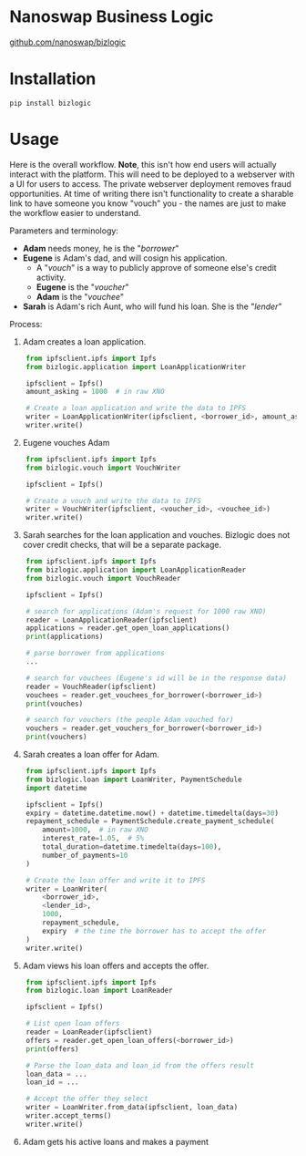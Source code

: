 # Nanoswap Business Logic

[github.com/nanoswap/bizlogic](https://github.com/nanoswap/bizlogic)

# Installation

```
pip install bizlogic
```

# Usage

Here is the overall workflow. **Note**, this isn't how end users will actually interact with the platform. This will need to be deployed to a webserver with a UI for users to access. The private webserver deployment removes fraud opportunities. At time of writing there isn't functionality to create a sharable link to have someone you know "vouch" you - the names are just to make the workflow easier to understand.

Parameters and terminology:
 - **Adam** needs money, he is the "*borrower*"
 - **Eugene** is Adam's dad, and will cosign his application.
   - A "*vouch*" is a way to publicly approve of someone else's credit activity.
   - **Eugene** is the "*voucher*"
   - **Adam** is the "*vouchee*"
 - **Sarah** is Adam's rich Aunt, who will fund his loan. She is the "*lender*"

Process:
1. Adam creates a loan application.

```py
    from ipfsclient.ipfs import Ipfs
    from bizlogic.application import LoanApplicationWriter

    ipfsclient = Ipfs()
    amount_asking = 1000  # in raw XNO

    # Create a loan application and write the data to IPFS
    writer = LoanApplicationWriter(ipfsclient, <borrower_id>, amount_asking)
    writer.write()
```

2. Eugene vouches Adam

```py
    from ipfsclient.ipfs import Ipfs
    from bizlogic.vouch import VouchWriter

    ipfsclient = Ipfs()

    # Create a vouch and write the data to IPFS
    writer = VouchWriter(ipfsclient, <voucher_id>, <vouchee_id>)
    writer.write()
```

3. Sarah searches for the loan application and vouches. Bizlogic does not cover credit checks, that will be a separate package.

```py
    from ipfsclient.ipfs import Ipfs
    from bizlogic.application import LoanApplicationReader
    from bizlogic.vouch import VouchReader

    ipfsclient = Ipfs()

    # search for applications (Adam's request for 1000 raw XNO)
    reader = LoanApplicationReader(ipfsclient)
    applications = reader.get_open_loan_applications()
    print(applications)

    # parse borrower from applications
    ...

    # search for vouchees (Eugene's id will be in the response data)
    reader = VouchReader(ipfsclient)
    vouchees = reader.get_vouchees_for_borrower(<borrower_id>)
    print(vouches)

    # search for vouchers (the people Adam vouched for)
    vouchers = reader.get_vouchers_for_borrower(<borrower_id>)
    print(vouchers)
```

4. Sarah creates a loan offer for Adam.

```py
    from ipfsclient.ipfs import Ipfs
    from bizlogic.loan import LoanWriter, PaymentSchedule
    import datetime

    ipfsclient = Ipfs()
    expiry = datetime.datetime.now() + datetime.timedelta(days=30)
    repayment_schedule = PaymentSchedule.create_payment_schedule(
        amount=1000,  # in raw XNO
        interest_rate=1.05,  # 5%
        total_duration=datetime.timedelta(days=100),
        number_of_payments=10
    )

    # Create the loan offer and write it to IPFS
    writer = LoanWriter(
        <borrower_id>,
        <lender_id>,
        1000,
        repayment_schedule,
        expiry  # the time the borrower has to accept the offer
    )
    writer.write()
```

5. Adam views his loan offers and accepts the offer.

```py
    from ipfsclient.ipfs import Ipfs
    from bizlogic.loan import LoanReader

    ipfsclient = Ipfs()

    # List open loan offers
    reader = LoanReader(ipfsclient)
    offers = reader.get_open_loan_offers(<borrower_id>)
    print(offers)

    # Parse the loan_data and loan_id from the offers result
    loan_data = ...
    loan_id = ...

    # Accept the offer they select
    writer = LoanWriter.from_data(ipfsclient, loan_data)
    writer.accept_terms()
    writer.write()
```

6. Adam gets his active loans and makes a payment

```py


```
